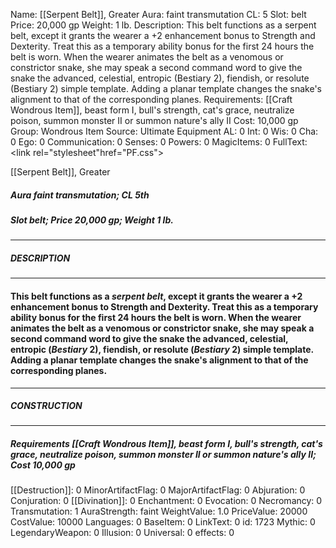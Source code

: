Name: [[Serpent Belt]], Greater
Aura: faint transmutation
CL: 5
Slot: belt
Price: 20,000 gp
Weight: 1 lb.
Description: This belt functions as a serpent belt, except it grants the wearer a +2 enhancement bonus to Strength and Dexterity. Treat this as a temporary ability bonus for the first 24 hours the belt is worn. When the wearer animates the belt as a venomous or constrictor snake, she may speak a second command word to give the snake the advanced, celestial, entropic (Bestiary 2), fiendish, or resolute (Bestiary 2) simple template. Adding a planar template changes the snake's alignment to that of the corresponding planes.
Requirements: [[Craft Wondrous Item]], beast form I, bull's strength, cat's grace, neutralize poison, summon monster II or summon nature's ally II
Cost: 10,000 gp
Group: Wondrous Item
Source: Ultimate Equipment
AL: 0
Int: 0
Wis: 0
Cha: 0
Ego: 0
Communication: 0
Senses: 0
Powers: 0
MagicItems: 0
FullText: <link rel="stylesheet"href="PF.css"><div class="heading"><p class="alignleft">[[Serpent Belt]], Greater</p><div style="clear: both;"></div></div><div><h5><b>Aura </b>faint transmutation; <b>CL </b>5th</h5><h5><b>Slot </b>belt; <b>Price </b>20,000 gp; <b>Weight </b>1 lb.</h5></div><hr/><div><h5><b>DESCRIPTION</b></h5></div><hr/><div><h4><p>This belt functions as a <i>serpent belt</i>, except it grants the wearer a +2 enhancement bonus to Strength and Dexterity. Treat this as a temporary ability bonus for the first 24 hours the belt is worn. When the wearer animates the belt as a venomous or constrictor snake, she may speak a second command word to give the snake the advanced, celestial, entropic (<i>Bestiary</i> 2), fiendish, or resolute (<i>Bestiary</i> 2) simple template. Adding a planar template changes the snake's alignment to that of the corresponding planes.</p></h4></div><hr/><div><h5><b>CONSTRUCTION</b></h5></div><hr/><div><h5><b>Requirements </b>[[Craft Wondrous Item]], <i>beast form I</i>, <i>bull's strength</i>, <i>cat's grace</i>, <i>neutralize poison</i>, <i>summon monster II or summon nature's ally II</i>; <b>Cost </b>10,000 gp</h5></div>
[[Destruction]]: 0
MinorArtifactFlag: 0
MajorArtifactFlag: 0
Abjuration: 0
Conjuration: 0
[[Divination]]: 0
Enchantment: 0
Evocation: 0
Necromancy: 0
Transmutation: 1
AuraStrength: faint
WeightValue: 1.0
PriceValue: 20000
CostValue: 10000
Languages: 0
BaseItem: 0
LinkText: 0
id: 1723
Mythic: 0
LegendaryWeapon: 0
Illusion: 0
Universal: 0
effects: 0

